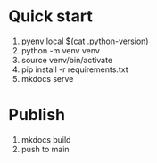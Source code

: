 # Quick start

1. pyenv local $(cat .python-version)
2. python -m venv venv
3. source venv/bin/activate
4. pip install -r requirements.txt
5. mkdocs serve

# Publish

1. mkdocs build
2. push to main